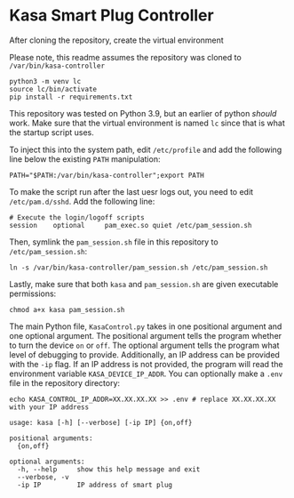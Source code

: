 # Kasa Smart Plug Controller

After cloning the repository, create the virtual environment

Please note, this readme assumes the repository was cloned to `/var/bin/kasa-controller`

```shell
python3 -m venv lc
source lc/bin/activate
pip install -r requirements.txt
```

This repository was tested on Python 3.9, but an earlier of python *should* work.
Make sure that the virtual environment is named `lc` since that is what the startup
script uses.

To inject this into the system path, edit `/etc/profile` and add the following line
below the existing `PATH` manipulation:

```shell
PATH="$PATH:/var/bin/kasa-controller";export PATH
```

To make the script run after the last uesr logs out, you need to edit
`/etc/pam.d/sshd`. Add the following line:

```shell
# Execute the login/logoff scripts
session    optional     pam_exec.so quiet /etc/pam_session.sh
```

Then, symlink the `pam_session.sh` file in this repository to `/etc/pam_session.sh`:

```shell
ln -s /var/bin/kasa-controller/pam_session.sh /etc/pam_session.sh
```

Lastly, make sure that both `kasa` and `pam_session.sh` are given executable
permissions:

```shell
chmod a+x kasa pam_session.sh
```

The main Python file, `KasaControl.py` takes in one positional argument and one
optional argument. The positional argument tells the program whether to turn the
device `on` or `off`. The optional argument tells the program what level of
debugging to provide. Additionally, an IP address can be provided with the `-ip`
flag. If an IP address is not provided, the program will read the environment
variable `KASA_DEVICE_IP_ADDR`. You can optionally make a `.env` file in the
repository directory:

```shell
echo KASA_CONTROL_IP_ADDR=XX.XX.XX.XX >> .env # replace XX.XX.XX.XX with your IP address
```

```text
usage: kasa [-h] [--verbose] [-ip IP] {on,off}

positional arguments:
  {on,off}

optional arguments:
  -h, --help     show this help message and exit
  --verbose, -v
  -ip IP         IP address of smart plug
```

